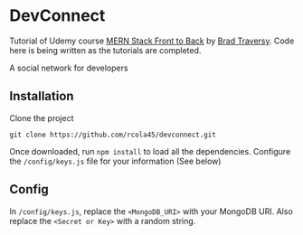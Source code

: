 # DevConnect
Tutorial of Udemy course [MERN Stack Front to Back](https://www.udemy.com/mern-stack-front-to-back/learn/v4/overview) by [Brad Traversy](https://www.udemy.com/user/brad-traversy/). Code here is being written as the tutorials are completed.

A social network for developers

## Installation
Clone the project
```
git clone https://github.com/rcola45/devconnect.git
```
Once downloaded, run `npm install` to load all the dependencies.
Configure the `/config/keys.js` file for your information (See below)

## Config
In `/config/keys.js`, replace the `<MongoDB_URI>` with your MongoDB URI.
Also replace the `<Secret or Key>` with a random string.
